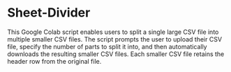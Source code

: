 # Sheet-Divider
This Google Colab script enables users to split a single large CSV file into multiple smaller CSV files. The script prompts the user to upload their CSV file, specify the number of parts to split it into, and then automatically downloads the resulting smaller CSV files. Each smaller CSV file retains the header row from the original file.
